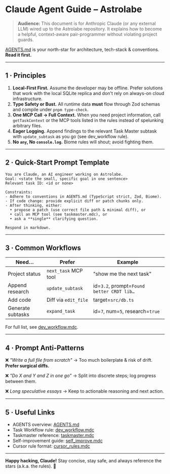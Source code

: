 # Claude Agent Guide – Astrolabe

> **Audience:** This document is for Anthropic Claude (or any external LLM) wired up to the Astrolabe repository.  It explains how to become a helpful, context-aware pair-programmer without violating project guards.

[AGENTS.md](mdc:AGENTS.md) is your north-star for architecture, tech-stack & conventions.  **Read it first.**

---

## 1 · Principles

1. **Local-First First.** Assume the developer may be offline.  Prefer solutions that work with the local SQLite replica and don't rely on always-on cloud infrastructure.
2. **Type Safety or Bust.**  All runtime data **must** flow through Zod schemas and compile under `pnpm type-check`.
3. **One MCP Call → Full Context.**  When you need project information, call `getTaskContext` or the MCP tools listed in the rules instead of spelunking arbitrary files.
4. **Eager Logging.**  Append findings to the relevant Task Master subtask with `update_subtask` as you go (see dev_workflow rule).
5. **No `any`, No `console.log`.** Biome rules will shout; avoid fighting them.

---

## 2 · Quick-Start Prompt Template

```text
You are Claude, an AI engineer working on Astrolabe.
Goal: <state the small, specific goal in one sentence>
Relevant task ID: <id or none>

Constraints:
- Adhere to conventions in AGENTS.md (TypeScript strict, Zod, Biome).
- If code change: provide explicit diff or patch chunks only.
- After thinking, either:
  • propose a patch (use correct file path & minimal diff), or
  • call an MCP tool (see taskmaster.mdc), or
  • ask a **single** clarifying question.

Respond in markdown.
```

---

## 3 · Common Workflows

| Need… | Prefer | Example |
| --- | --- | --- |
| Project status | `next_task` MCP tool | "show me the next task" |
| Append research | `update_subtask` | id=`3.2`, prompt=`Found better CRDT lib…` |
| Add code | Diff via `edit_file` | target=`src/db.ts` |
| Generate subtasks | `expand_task` | id=`7`, num=`5`, research=`true` |

For full list, see [dev_workflow.mdc](mdc:.cursor/rules/dev_workflow.mdc).

---

## 4 · Prompt Anti-Patterns

❌ *"Write a full file from scratch"*  → Too much boilerplate & risk of drift.  **Prefer surgical diffs.**

❌ *"Do X and Y and Z in one go"* → Split into discrete steps; log progress between them.

❌ *Long speculative essays* → Keep to actionable reasoning and next action.

---

## 5 · Useful Links

- AGENTS overview: [AGENTS.md](mdc:AGENTS.md)
- Task Workflow rule: [dev_workflow.mdc](mdc:.cursor/rules/dev_workflow.mdc)
- Taskmaster reference: [taskmaster.mdc](mdc:.cursor/rules/taskmaster.mdc)
- Self-improvement guide: [self_improve.mdc](mdc:.cursor/rules/self_improve.mdc)
- Cursor rule format: [cursor_rules.mdc](mdc:.cursor/rules/cursor_rules.mdc)

---

**Happy hacking, Claude!**  Stay concise, stay safe, and always reference the stars (a.k.a. the rules). 🌌 